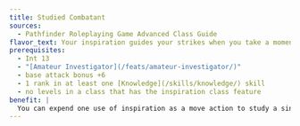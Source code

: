 ```yaml
---
title: Studied Combatant
sources:
  - Pathfinder Roleplaying Game Advanced Class Guide
flavor_text: Your inspiration guides your strikes when you take a moment to assess your foe.
prerequisites:
  - Int 13
  - "[Amateur Investigator](/feats/amateur-investigator/)"
  - base attack bonus +6
  - 1 rank in at least one [Knowledge](/skills/knowledge/) skill
  - no levels in a class that has the inspiration class feature
benefit: |
  You can expend one use of inspiration as a move action to study a single enemy that you can see. When you do so, you gain a +2 insight bonus on melee attack rolls and a +2 bonus on damage rolls for a number of rounds equal to your Intelligence modifier. The bonus on damage rolls is precision damage, and is not multiplied on a critical hit. Once affected by this feat, a target cannot be affect by your use of it again for 24 hours.
---
```



